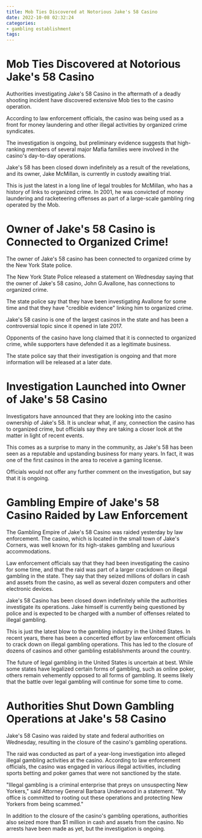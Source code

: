 ```yaml
---
title: Mob Ties Discovered at Notorious Jake's 58 Casino
date: 2022-10-08 02:32:24
categories:
- gambling establishment
tags:
---
```



#  Mob Ties Discovered at Notorious Jake's 58 Casino

Authorities investigating Jake's 58 Casino in the aftermath of a deadly shooting incident have discovered extensive Mob ties to the casino operation.

According to law enforcement officials, the casino was being used as a front for money laundering and other illegal activities by organized crime syndicates.

The investigation is ongoing, but preliminary evidence suggests that high-ranking members of several major Mafia families were involved in the casino's day-to-day operations.

Jake's 58 has been closed down indefinitely as a result of the revelations, and its owner, Jake McMillan, is currently in custody awaiting trial.

This is just the latest in a long line of legal troubles for McMillan, who has a history of links to organized crime. In 2001, he was convicted of money laundering and racketeering offenses as part of a large-scale gambling ring operated by the Mob.

#  Owner of Jake's 58 Casino is Connected to Organized Crime!

The owner of Jake's 58 casino has been connected to organized crime by the New York State police.

The New York State Police released a statement on Wednesday saying that the owner of Jake's 58 casino, John G.Avallone, has connections to organized crime.

The state police say that they have been investigating Avallone for some time and that they have "credible evidence" linking him to organized crime.

Jake's 58 casino is one of the largest casinos in the state and has been a controversial topic since it opened in late 2017.

Opponents of the casino have long claimed that it is connected to organized crime, while supporters have defended it as a legitimate business.

The state police say that their investigation is ongoing and that more information will be released at a later date.

#  Investigation Launched into Owner of Jake's 58 Casino

Investigators have announced that they are looking into the casino ownership of Jake's 58. It is unclear what, if any, connection the casino has to organized crime, but officials say they are taking a closer look at the matter in light of recent events.

This comes as a surprise to many in the community, as Jake's 58 has been seen as a reputable and upstanding business for many years. In fact, it was one of the first casinos in the area to receive a gaming license.

Officials would not offer any further comment on the investigation, but say that it is ongoing.

#  Gambling Empire of Jake's 58 Casino Raided by Law Enforcement

The Gambling Empire of Jake's 58 Casino was raided yesterday by law enforcement. The casino, which is located in the small town of Jake's Corners, was well known for its high-stakes gambling and luxurious accommodations.

Law enforcement officials say that they had been investigating the casino for some time, and that the raid was part of a larger crackdown on illegal gambling in the state. They say that they seized millions of dollars in cash and assets from the casino, as well as several dozen computers and other electronic devices.

Jake's 58 Casino has been closed down indefinitely while the authorities investigate its operations. Jake himself is currently being questioned by police and is expected to be charged with a number of offenses related to illegal gambling.

This is just the latest blow to the gambling industry in the United States. In recent years, there has been a concerted effort by law enforcement officials to crack down on illegal gambling operations. This has led to the closure of dozens of casinos and other gambling establishments around the country.

The future of legal gambling in the United States is uncertain at best. While some states have legalized certain forms of gambling, such as online poker, others remain vehemently opposed to all forms of gambling. It seems likely that the battle over legal gambling will continue for some time to come.

#  Authorities Shut Down Gambling Operations at Jake's 58 Casino

Jake's 58 Casino was raided by state and federal authorities on Wednesday, resulting in the closure of the casino's gambling operations.

The raid was conducted as part of a year-long investigation into alleged illegal gambling activities at the casino. According to law enforcement officials, the casino was engaged in various illegal activities, including sports betting and poker games that were not sanctioned by the state.

"Illegal gambling is a criminal enterprise that preys on unsuspecting New Yorkers," said Attorney General Barbara Underwood in a statement. "My office is committed to rooting out these operations and protecting New Yorkers from being scammed."

In addition to the closure of the casino's gambling operations, authorities also seized more than $1 million in cash and assets from the casino. No arrests have been made as yet, but the investigation is ongoing.